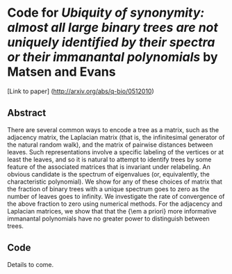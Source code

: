 # Code for *Ubiquity of synonymity: almost all large binary trees are not uniquely identified by their spectra or their immanantal polynomials* by Matsen and Evans

[Link to paper] (http://arxiv.org/abs/q-bio/0512010)

## Abstract

There are several common ways to encode a tree as a matrix, such as the adjacency matrix, the Laplacian matrix (that is, the infinitesimal generator of the natural random walk), and the matrix of pairwise distances between leaves. Such representations involve a specific labeling of the vertices or at least the leaves, and so it is natural to attempt to identify trees by some feature of the associated matrices that is invariant under relabeling. An obvious candidate is the spectrum of eigenvalues (or, equivalently, the characteristic polynomial). We show for any of these choices of matrix that the fraction of binary trees with a unique spectrum goes to zero as the number of leaves goes to infinity. We investigate the rate of convergence of the above fraction to zero using numerical methods. For the adjacency and Laplacian matrices, we show that that the {\em a priori} more informative immanantal polynomials have no greater power to distinguish between trees.

## Code

Details to come.

